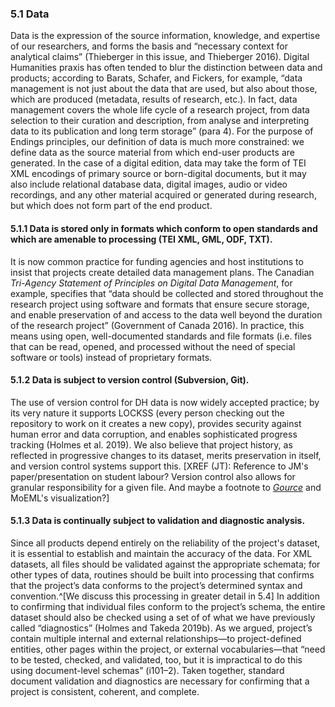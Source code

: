 
### 5.1 Data

Data is the expression of the source information, knowledge, and expertise of our researchers, and forms the basis and “necessary context for analytical claims” (Thieberger in this issue, and Thieberger 2016). Digital Humanities praxis has often tended to blur the distinction between data and products; according to Barats, Schafer, and Fickers, for example, “data management is not just about the data that are used, but also about those, which are produced (metadata, results of research, etc.). In fact, data management covers the whole life cycle of a research project, from data selection to their curation and description, from analyse and interpreting data to its publication and long term storage” (para 4). For the purpose of Endings principles, our definition of data is much more constrained: we define data as the source material from which end-user products are generated. In the case of a digital edition, data may take the form of TEI XML encodings of primary source or born-digital documents, but it may also include relational database data, digital images, audio or video recordings, and any other material acquired or generated during research, but which does not form part of the end product.

#### 5.1.1 Data is stored only in formats which conform to open standards and which are amenable to processing (TEI XML, GML, ODF, TXT).

It is now common practice for funding agencies and host institutions to insist that projects create detailed data management plans. The Canadian _Tri-Agency Statement of Principles on Digital Data Management_, for example, specifies that “data should be collected and stored throughout the research project using software and formats that ensure secure storage, and enable preservation of and access to the data well beyond the duration of the research project” (Government of Canada 2016). In practice, this means using open, well-documented standards and file formats (i.e. files that can be read, opened, and processed without the need of special software or tools) instead of proprietary formats.

#### 5.1.2 Data is subject to version control (Subversion, Git).

The use of version control for DH data is now widely accepted practice; by its very nature it supports LOCKSS (every person checking out the repository to work on it creates a new copy), provides security against human error and data corruption, and enables sophisticated progress tracking (Holmes et al. 2019). We also believe that project history, as reflected in progressive changes to its dataset, merits preservation in itself, and version control systems support this. [XREF (JT): Reference to JM's paper/presentation on student labour? Version control also allows for granular responsibility for a given file. And maybe a footnote to [*Gource*](https://gource.io/) and MoEML's visualization?] <!--Note: This is also the first reference to LOCKSS, which should be defined but a bit tricky since it is outlined in better detail in 05_4.1-->

#### 5.1.3 Data is continually subject to validation and diagnostic analysis.

Since all products depend entirely on the reliability of the project's dataset, it is essential to establish and maintain the accuracy of the data. For XML datasets, all files should be validated against the appropriate schemata; for other types of data, routines should be built into processing that confirms that the project’s data conforms to the project’s determined syntax and convention.^[We discuss this processing in greater detail in 5.4] In addition to confirming that individual files conform to the project’s schema, the entire dataset should also be checked using a set of of what we have previously called “diagnostics” (Holmes and Takeda 2019b). As we argued, project’s contain multiple internal and external relationships—to project-defined entities, other pages within the project, or external vocabularies—that “need to be tested, checked, and validated, too, but it is impractical to do this using document-level schemas” (i101–2). Taken together, standard document validation and diagnostics are necessary for confirming that a project is consistent, coherent, and complete.
